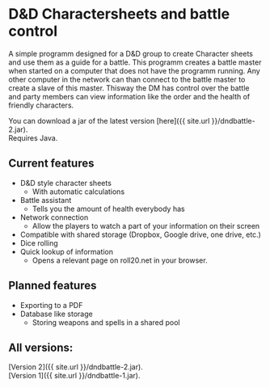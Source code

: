 # D&D Charactersheets and battle control
A simple programm designed for a D&amp;D group to create Character sheets and use them as a guide for a battle. This programm creates a battle master when started on a computer that does not have the programm running. Any other computer in the network can than connect to the battle master to create a slave of this master. Thisway the DM has control over the battle and party members can view information like the order and the health of friendly characters.

You can download a jar of the latest version [here]({{ site.url }}/dndbattle-2.jar).  
Requires Java.

## Current features
* D&D style character sheets
  * With automatic calculations
* Battle assistant
  * Tells you the amount of health everybody has
* Network connection
  * Allow the players to watch a part of your information on their screen
* Compatible with shared storage (Dropbox, Google drive, one drive, etc.)
* Dice rolling
* Quick lookup of information
  * Opens a relevant page on roll20.net in your browser.

## Planned features
* Exporting to a PDF
* Database like storage
  * Storing weapons and spells in a shared pool

## All versions:
[Version 2]({{ site.url }}/dndbattle-2.jar).  
[Version 1]({{ site.url }}/dndbattle-1.jar).